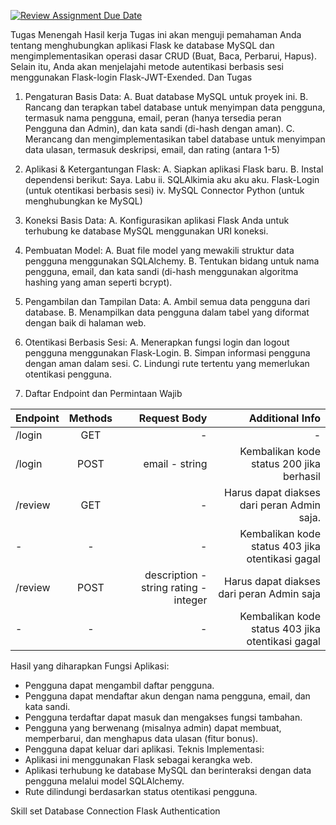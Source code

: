 [![Review Assignment Due Date](https://classroom.github.com/assets/deadline-readme-button-22041afd0340ce965d47ae6ef1cefeee28c7c493a6346c4f15d667ab976d596c.svg)](https://classroom.github.com/a/ZXimSQGf)

Tugas Menengah
Hasil kerja
Tugas ini akan menguji pemahaman Anda tentang menghubungkan aplikasi Flask ke database MySQL dan mengimplementasikan operasi dasar CRUD (Buat, Baca, Perbarui, Hapus). Selain itu, Anda akan menjelajahi metode autentikasi berbasis sesi menggunakan Flask-login Flask-JWT-Exended. Dan
Tugas
1. Pengaturan Basis Data:
   A. Buat database MySQL untuk proyek ini.
   B. Rancang dan terapkan tabel database untuk menyimpan data pengguna, termasuk nama pengguna, email, peran (hanya tersedia peran Pengguna dan Admin), dan kata sandi (di-hash dengan aman).
   C. Merancang dan mengimplementasikan tabel database untuk menyimpan data ulasan, termasuk deskripsi, email, dan rating (antara 1-5)
2. Aplikasi & Ketergantungan Flask:
   A. Siapkan aplikasi Flask baru.
   B. Instal dependensi berikut:
      Saya. Labu
        ii. SQLAlkimia
            aku aku aku. Flask-Login (untuk otentikasi berbasis sesi)
            iv. MySQL Connector Python (untuk menghubungkan ke MySQL)
3. Koneksi Basis Data:
   A. Konfigurasikan aplikasi Flask Anda untuk terhubung ke database MySQL menggunakan URI koneksi.
4. Pembuatan Model:
   A. Buat file model yang mewakili struktur data pengguna menggunakan SQLAlchemy.
   B. Tentukan bidang untuk nama pengguna, email, dan kata sandi (di-hash menggunakan algoritma hashing yang aman seperti bcrypt).
5. Pengambilan dan Tampilan Data:
   A. Ambil semua data pengguna dari database.
   B. Menampilkan data pengguna dalam tabel yang diformat dengan baik di halaman web.
6. Otentikasi Berbasis Sesi:
   A. Menerapkan fungsi login dan logout pengguna menggunakan Flask-Login.
   B. Simpan informasi pengguna dengan aman dalam sesi.
   C. Lindungi rute tertentu yang memerlukan otentikasi pengguna.

7. Daftar Endpoint dan Permintaan Wajib

|Endpoint     |Methods      |Request Body                            |Additional Info|
| ----------- | :---------: | ----------:                            |----------:    |
| /login      | GET         | -                                      |              -|
| /login      | POST        | email - string                         | Kembalikan kode status 200 jika berhasil |
| /review     | GET         | -                                      | Harus dapat diakses dari peran Admin saja.|    
|-            |-            | -                                      | Kembalikan kode status 403 jika otentikasi gagal| 
| /review     | POST        | description - string rating - integer  | Harus dapat diakses dari peran Admin saja|
|-            | -           |-                                       | Kembalikan kode status 403 jika otentikasi gagal|


Hasil yang diharapkan
Fungsi Aplikasi:
   - Pengguna dapat mengambil daftar pengguna.
   - Pengguna dapat mendaftar akun dengan nama pengguna, email, dan kata sandi.
   - Pengguna terdaftar dapat masuk dan mengakses fungsi tambahan.
   - Pengguna yang berwenang (misalnya admin) dapat membuat, memperbarui, dan       menghapus data ulasan (fitur bonus).
   - Pengguna dapat keluar dari aplikasi.
Teknis Implementasi:
   - Aplikasi ini menggunakan Flask sebagai kerangka web.
   - Aplikasi terhubung ke database MySQL dan berinteraksi dengan data pengguna melalui model SQLAlchemy.
   - Rute dilindungi berdasarkan status otentikasi pengguna.

   Skill set
   Database Connection
   Flask Authentication